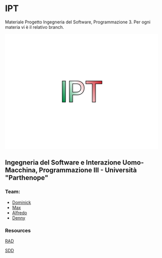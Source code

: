 # IPT
Materiale Progetto Ingegneria del Software, Programmazione 3.
Per ogni materia vi è il relativo branch.

![projectLogo](https://github.com/dennewbie/IPT/blob/ing_sw/design_IPT/initialDesign/IPT.png)
## Ingegneria del Software e Interazione Uomo-Macchina, Programmazione III - Università "Parthenope"

### Team: 
- [Dominick](https://github.com/dom0000D)
- [Max](https://github.com/gomax22)
- [Alfredo](https://github.com/mungowz)
- [Denny](https://github.com/dennewbie)

### Resources
[RAD](https://github.com/dennewbie/IPT/blob/ing_sw/analisi/RAD.pdf)

[SDD](https://github.com/dennewbie/IPT/blob/ing_sw/progettazione/SDD.pdf)
